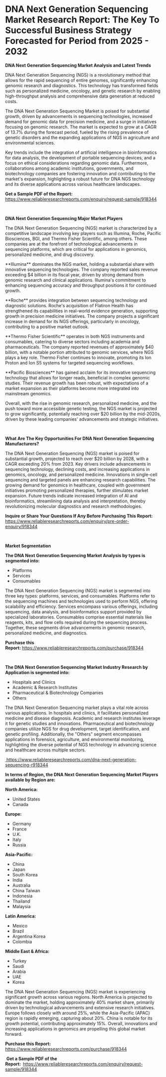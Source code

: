 <p><h1>DNA Next Generation Sequencing Market Research Report: The Key To Successful Business Strategy Forecasted for Period from 2025 - 2032</h1></p><p><strong>DNA Next Generation Sequencing Market Analysis and Latest Trends</strong></p>
<p><p>DNA Next Generation Sequencing (NGS) is a revolutionary method that allows for the rapid sequencing of entire genomes, significantly enhancing genomic research and diagnostics. This technology has transformed fields such as personalized medicine, oncology, and genetic research by enabling high-throughput analysis and comprehensive data generation at reduced costs.</p><p>The DNA Next Generation Sequencing Market is poised for substantial growth, driven by advancements in sequencing technologies, increased demand for genomic data for precision medicine, and a surge in initiatives focusing on genomic research. The market is expected to grow at a CAGR of 13.7% during the forecast period, fueled by the rising prevalence of genetic disorders and the expanding applications of NGS in agriculture and environmental sciences.</p><p>Key trends include the integration of artificial intelligence in bioinformatics for data analysis, the development of portable sequencing devices, and a focus on ethical considerations regarding genomic data. Furthermore, collaborations among academic institutions, governments, and biotechnology companies are fostering innovation and contributing to the market's expansion, highlighting a robust future for DNA NGS technology and its diverse applications across various healthcare landscapes.</p></p>
<p><strong>Get a Sample PDF of the Report:&nbsp;</strong> <a href="https://www.reliableresearchreports.com/enquiry/request-sample/918344?utm_campaign=7&utm_medium=2&utm_source=Github&utm_content=ia&utm_term=17042025&utm_id=dna-next-generation-sequencing">https://www.reliableresearchreports.com/enquiry/request-sample/918344</a></p>
<p>&nbsp;</p>
<p><strong>DNA Next Generation Sequencing Major Market Players</strong></p>
<p><p>The DNA Next Generation Sequencing (NGS) market is characterized by a competitive landscape involving key players such as Illumina, Roche, Pacific Biosciences, BGI, and Thermo Fisher Scientific, among others. These companies are at the forefront of technological advancements in sequencing platforms, which are critical for applications in genomics, personalized medicine, and drug discovery.</p><p>**Illumina** dominates the NGS market, holding a substantial share with innovative sequencing technologies. The company reported sales revenue exceeding $4 billion in its fiscal year, driven by strong demand from genomic research and clinical applications. Illumina's commitment to enhancing sequencing accuracy and throughput positions it for continued growth.</p><p>**Roche** provides integration between sequencing technology and diagnostic solutions. Roche's acquisition of Flatiron Health has strengthened its capabilities in real-world evidence generation, supporting growth in precision medicine initiatives. The company projects a significant increase in demand for its NGS offerings, particularly in oncology, contributing to a positive market outlook.</p><p>**Thermo Fisher Scientific** operates in both NGS instruments and consumables, catering to diverse sectors including academia and pharmaceuticals. The company reported revenues of approximately $40 billion, with a notable portion attributed to genomic services, where NGS plays a key role. Thermo Fisher continues to innovate, promoting its Ion Proton and Ion S5 systems for targeted sequencing workflows.</p><p>**Pacific Biosciences** has gained acclaim for its innovative sequencing technology that allows for longer reads, beneficial in complex genomic studies. Their revenue growth has been robust, with expectations of a market expansion as their platforms become more integrated into mainstream genomics.</p><p>Overall, with the rise in genomic research, personalized medicine, and the push toward more accessible genetic testing, the NGS market is projected to grow significantly, potentially reaching over $20 billion by the mid-2020s, driven by these leading companies' advancements and strategic initiatives.</p></p>
<p>&nbsp;</p>
<p><strong>What Are The Key Opportunities For DNA Next Generation Sequencing Manufacturers?</strong></p>
<p><p>The DNA Next Generation Sequencing (NGS) market is poised for substantial growth, projected to reach over $20 billion by 2028, with a CAGR exceeding 20% from 2023. Key drivers include advancements in sequencing technology, declining costs, and increasing applications in genomics, oncology, and personalized medicine. Innovations in single-cell sequencing and targeted panels are enhancing research capabilities. The growing demand for genomics in healthcare, coupled with government initiatives promoting personalized therapies, further stimulates market expansion. Future trends indicate increased integration of AI and bioinformatics, streamlining data analysis and interpretation, thereby revolutionizing molecular diagnostics and research methodologies.</p></p>
<p><strong>Inquire or Share Your Questions If Any Before Purchasing This Report:</strong> <a href="https://www.reliableresearchreports.com/enquiry/pre-order-enquiry/918344?utm_campaign=7&utm_medium=2&utm_source=Github&utm_content=ia&utm_term=17042025&utm_id=dna-next-generation-sequencing">https://www.reliableresearchreports.com/enquiry/pre-order-enquiry/918344</a></p>
<p>&nbsp;</p>
<p><strong>Market Segmentation</strong></p>
<p><strong>The DNA Next Generation Sequencing Market Analysis by types is segmented into:</strong></p>
<p><ul><li>Platforms</li><li>Services</li><li>Consumables</li></ul></p>
<p><p>The DNA Next Generation Sequencing (NGS) market is segmented into three key types: platforms, services, and consumables. Platforms refer to the sequencing machines and technologies used to perform NGS, offering scalability and efficiency. Services encompass various offerings, including sequencing, data analysis, and bioinformatics support provided by specialized laboratories. Consumables comprise essential materials like reagents, kits, and flow cells required during the sequencing process. Together, these segments drive advancements in genomic research, personalized medicine, and diagnostics.</p></p>
<p><strong>Purchase this Report:&nbsp;</strong><a href="https://www.reliableresearchreports.com/purchase/918344?utm_campaign=7&utm_medium=2&utm_source=Github&utm_content=ia&utm_term=17042025&utm_id=dna-next-generation-sequencing">https://www.reliableresearchreports.com/purchase/918344</a></p>
<p>&nbsp;</p>
<p><strong>The DNA Next Generation Sequencing Market Industry Research by Application is segmented into:</strong></p>
<p><ul><li>Hospitals and Clinics</li><li>Academic & Research Institutes</li><li>Pharmaceutical & Biotechnology Companies</li><li>Others</li></ul></p>
<p><p>The DNA Next Generation Sequencing market plays a vital role across various applications. In hospitals and clinics, it facilitates personalized medicine and disease diagnosis. Academic and research institutes leverage it for genetic studies and innovations. Pharmaceutical and biotechnology companies utilize NGS for drug development, target identification, and genetic profiling. Additionally, the "Others" segment encompasses applications in forensics, agriculture, and environmental monitoring, highlighting the diverse potential of NGS technology in advancing science and healthcare across multiple sectors.</p></p>
<p><a href="https://www.reliableresearchreports.com/dna-next-generation-sequencing-r918344?utm_campaign=7&utm_medium=2&utm_source=Github&utm_content=ia&utm_term=17042025&utm_id=dna-next-generation-sequencing">&nbsp;https://www.reliableresearchreports.com/dna-next-generation-sequencing-r918344</a></p>
<p><strong>In terms of Region, the DNA Next Generation Sequencing Market Players available by Region are:</strong></p>
<p>
    <p> <strong> North America: </strong>
        <ul>
            <li>United States</li>
            <li>Canada</li>
        </ul>
        </p> 
    <p> <strong> Europe: </strong>
        <ul>
            <li>Germany</li>
            <li>France</li>
            <li>U.K.</li>
            <li>Italy</li>
            <li>Russia</li>
        </ul>
        </p> 
    <p> <strong> Asia-Pacific: </strong>
        <ul>
            <li>China</li>
            <li>Japan</li>
            <li>South Korea</li>
            <li>India</li>
            <li>Australia</li>
            <li>China Taiwan</li>
            <li>Indonesia</li>
            <li>Thailand</li>
            <li>Malaysia</li>
        </ul>
        </p> 
    <p> <strong> Latin America: </strong>
        <ul>
            <li>Mexico</li>
            <li>Brazil</li>
            <li>Argentina Korea</li>
            <li>Colombia</li>
        </ul>
        </p> 
    <p> <strong> Middle East & Africa: </strong>
        <ul>
            <li>Turkey</li>
            <li>Saudi</li>
            <li>Arabia</li>
            <li>UAE</li>
            <li>Korea</li>
        </ul>
    </p>
    </p>
<p><p>The DNA Next Generation Sequencing (NGS) market is experiencing significant growth across various regions. North America is projected to dominate the market, holding approximately 40% market share, primarily driven by technological advancements and extensive research initiatives. Europe follows closely with around 25%, while the Asia-Pacific (APAC) region is rapidly emerging, capturing about 20%. China is notable for its growth potential, contributing approximately 15%. Overall, innovations and increasing applications in genomics are propelling this global market forward.</p></p>
<p><strong>Purchase this Report: </strong><a href="https://www.reliableresearchreports.com/purchase/918344?utm_campaign=7&utm_medium=2&utm_source=Github&utm_content=ia&utm_term=17042025&utm_id=dna-next-generation-sequencing">https://www.reliableresearchreports.com/purchase/918344</a></p>
<p>&nbsp;<strong>Get a Sample PDF of the Report:&nbsp;&nbsp;</strong><a href="https://www.reliableresearchreports.com/enquiry/request-sample/918344?utm_campaign=7&utm_medium=2&utm_source=Github&utm_content=ia&utm_term=17042025&utm_id=dna-next-generation-sequencing">https://www.reliableresearchreports.com/enquiry/request-sample/918344</a></p>
<p><strong></strong></p>
<p><p></p><p></p><p></p></p>